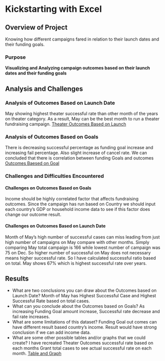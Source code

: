 # Kickstarting with Excel

## Overview of Project
Knowing how different campaigns fared in relation to their launch dates and their funding goals.

### Purpose
**Visualizing and Analyzing campaign outcomes based on their launch dates and their funding goals**

## Analysis and Challenges

### Analysis of Outcomes Based on Launch Date
May showing highest theater successful rate than other month of the years on theater category. 
As a result, May can be the best month to run a theater fundraising campaign.
[Theater Outcomes Based on Launch](https://github.com/jamesmoonusa/Challenge_1/blob/main/Theater_Outcomes_vs_lunch.PNG)
### Analysis of Outcomes Based on Goals
There is decreasing successful percentage as funding goal increase and increasing fail percentage. Also slight increase of cancel rate.
We can concluded that there is correlation between funding Goals and outcomes
[Outcomes Baesed on Goal](https://github.com/jamesmoonusa/Challenge_1/blob/main/Outcomes_vs_Goals.PNG)
### Challenges and Difficulties Encountered
#### Challenges on Outcomes Based on Goals
Income should be highly correlated factor that affects fundraising outcomes. Since the campaign has run based on Country we should input each country’s GDP or household income data to see if this factor does change our outcome result. 
#### Challenges on Outcomes Based on Launch Date
Month of May’s high number of successful cases can miss leading from just high number of campaigns on May compare with other months. Simply comparing May total campaign is 166 while lowest number of campaign was 75 on Dec. So higher number of successful on May does not necessary means higher successful rate. So I have calculated successful ratio based on total. May shows 67% which is highest successful rate over years.  


## Results

- What are two conclusions you can draw about the Outcomes based on Launch Date?
Month of May has Highest Successful Case and Highest Successful Rate based on total cases.
- What can you conclude about the Outcomes based on Goals?
As increasing Funding Goal amount increase, Successful rate decrease and fail rate increases.
- What are some limitations of this dataset?
Funding Goal out comes can have different result based country’s income. Result would have strong conclusion if we can add income data.
- What are some other possible tables and/or graphs that we could create?
I have recreated Theater Outcomes successful rate based on each months Grant total cases to see actual successful rate on each month. 
[Table and Graph](https://github.com/jamesmoonusa/Challenge_1/blob/main/Theater_Outcomees_vs_lunch_vs_Grand.PNG)
